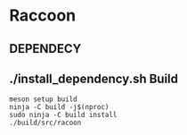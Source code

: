 # Raccoon

DEPENDECY
-----
./install_dependency.sh
Build
-----
    meson setup build
    ninja -C build -j$(nproc)
    sudo ninja -C build install
    ./build/src/racoon

